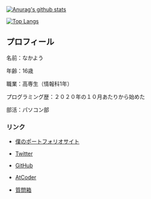 [![Anurag's github stats](https://github-readme-stats.vercel.app/api?username=NakaYou&count_private=true&theme=vue)](https://github.com/anuraghazra/github-readme-stats)

[![Top Langs](https://github-readme-stats.vercel.app/api/top-langs/?username=NakaYou&count_private=true&layout=compact&theme=vue)](https://github.com/anuraghazra/github-readme-stats)
  

## プロフィール

名前：なかよう

年齢：16歳

職業：高専生（情報科1年）

プログラミング歴：２０２０年の１０月あたりから始めた

部活：パソコン部

### リンク

- [僕のポートフォリオサイト](https://nakayou.vercel.app/)

- [Twitter](https://twitter.com/NakaYou_JK)

- [GitHub](https://github.com/NakaYou)

- [AtCoder](https://atcoder.jp/users/nakayou)

- [質問箱](https://marshmallow-qa.com/nakayou_jk)
